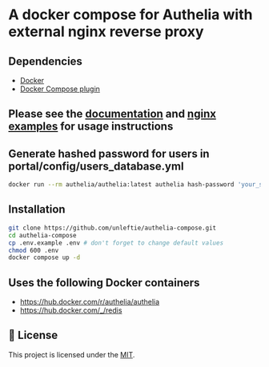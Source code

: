 # A docker compose for Authelia with external nginx reverse proxy

## Dependencies

- [Docker](https://docs.docker.com/get-docker/)
- [Docker Compose plugin](https://docs.docker.com/compose/install/linux/)

## Please see the [documentation](https://www.authelia.com/integration/deployment/docker/#lite) and [nginx examples](https://www.authelia.com/integration/proxies/nginx/#standard-example) for usage instructions

## Generate hashed password for users in portal/config/users_database.yml

```bash
docker run --rm authelia/authelia:latest authelia hash-password 'your_secret_value'
```

## Installation

```bash
git clone https://github.com/unleftie/authelia-compose.git
cd authelia-compose
cp .env.example .env # don't forget to change default values
chmod 600 .env
docker compose up -d
```

## Uses the following Docker containers

- https://hub.docker.com/r/authelia/authelia
- https://hub.docker.com/_/redis

## 📝 License

This project is licensed under the [MIT](LICENSE).
